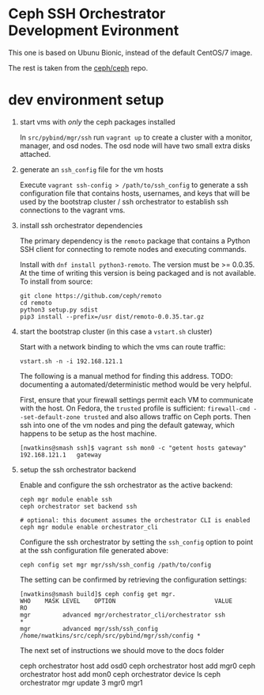 # Ceph SSH Orchestrator Development Evironment

This one is based on Ubunu Bionic, instead of the default CentOS/7 image.

The rest is taken from the [ceph/ceph](https://github.com/ceph/ceph/) repo.

# dev environment setup

1. start vms with _only_ the ceph packages installed

    In `src/pybind/mgr/ssh` run `vagrant up` to create a cluster with a monitor,
    manager, and osd nodes. The osd node will have two small extra disks attached.

2. generate an `ssh_config` file for the vm hosts

    Execute `vagrant ssh-config > /path/to/ssh_config` to generate a ssh
    configuration file that contains hosts, usernames, and keys that will be used by
    the bootstrap cluster / ssh orchestrator to establish ssh connections to the
    vagrant vms.

3. install ssh orchestrator dependencies

    The primary dependency is the `remoto` package that contains a Python SSH client
    for connecting to remote nodes and executing commands.
    
    Install with `dnf install python3-remoto`. The version must be >= 0.0.35. At the
    time of writing this version is being packaged and is not available. To install
    from source:
    
    ```
    git clone https://github.com/ceph/remoto
    cd remoto
    python3 setup.py sdist
    pip3 install --prefix=/usr dist/remoto-0.0.35.tar.gz
    ```

4. start the bootstrap cluster (in this case a `vstart.sh` cluster)

    Start with a network binding to which the vms can route traffic:
    
      `vstart.sh -n -i 192.168.121.1`
    
    The following is a manual method for finding this address. TODO: documenting a
    automated/deterministic method would be very helpful.
    
    First, ensure that your firewall settings permit each VM to communicate with the
    host.  On Fedora, the `trusted` profile is sufficient: `firewall-cmd
    --set-default-zone trusted` and also allows traffic on Ceph ports. Then ssh into
    one of the vm nodes and ping the default gateway, which happens to be setup as
    the host machine.
    
    ```
    [nwatkins@smash ssh]$ vagrant ssh mon0 -c "getent hosts gateway"
    192.168.121.1   gateway
    ```

5. setup the ssh orchestrator backend

    Enable and configure the ssh orchestrator as the active backend:
    
    ```
    ceph mgr module enable ssh
    ceph orchestrator set backend ssh
    
    # optional: this document assumes the orchestrator CLI is enabled
    ceph mgr module enable orchestrator_cli
    ```
    
    Configure the ssh orchestrator by setting the `ssh_config` option to point at
    the ssh configuration file generated above:
    
    ```
    ceph config set mgr mgr/ssh/ssh_config /path/to/config
    ```
    
    The setting can be confirmed by retrieving the configuration settings:
    
    ```
    [nwatkins@smash build]$ ceph config get mgr.
    WHO    MASK LEVEL    OPTION                            VALUE                                             RO
    mgr         advanced mgr/orchestrator_cli/orchestrator ssh                                               *
    mgr         advanced mgr/ssh/ssh_config                /home/nwatkins/src/ceph/src/pybind/mgr/ssh/config *
    ```
    
    The next set of instructions we should move to the docs folder
    
    ceph orchestrator host add osd0
    ceph orchestrator host add mgr0
    ceph orchestrator host add mon0
    ceph orchestrator device ls
    ceph orchestrator mgr update 3 mgr0 mgr1

